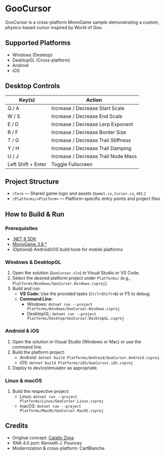 GooCursor
=========

GooCursor is a cross-platform MonoGame sample demonstrating a custom, physics-based cursor inspired by World of Goo.

## Supported Platforms
- Windows (Desktop)
- DesktopGL (Cross-platform)
- Android
- iOS

## Desktop Controls

| Key(s)                | Action                        |
|-----------------------|-------------------------------|
| Q / A                 | Increase / Decrease Start Scale |
| W / S                 | Increase / Decrease End Scale   |
| E / D                 | Increase / Decrease Lerp Exponent |
| R / F                 | Increase / Decrease Border Size  |
| T / G                 | Increase / Decrease Trail Stiffness |
| Y / H                 | Increase / Decrease Trail Damping |
| U / J                 | Increase / Decrease Trail Node Mass |
| Left Shift + Enter    | Toggle Fullscreen               |

## Project Structure
- `/Core` — Shared game logic and assets (`Game1.cs`, `Cursor.cs`, etc.)
- `/Platforms/<Platform>` — Platform-specific entry points and project files

## How to Build & Run

### Prerequisites
- [.NET 8 SDK](https://dotnet.microsoft.com/en-us/download/dotnet/8.0)
- [MonoGame 3.8.*](https://www.monogame.net/)
- (Optional) Android/iOS build tools for mobile platforms

### Windows & DesktopGL
1. Open the solution (`GooCursor.sln`) in Visual Studio or VS Code.
2. Select the desired platform project under `Platforms/` (e.g., `Platforms/Windows/GooCursor.Windows.csproj`).
3. Build and run:
   - **VS Code:** Use the provided tasks (`Ctrl+Shift+B`) or F5 to debug.
   - **Command Line:**
     - Windows: `dotnet run --project Platforms/Windows/GooCursor.Windows.csproj`
     - DesktopGL: `dotnet run --project Platforms/Desktop/GooCursor.DesktopGL.csproj`

### Android & iOS
1. Open the solution in Visual Studio (Windows or Mac) or use the command line.
2. Build the platform project:
   - Android: `dotnet build Platforms/Android/GooCursor.Android.csproj`
   - iOS: `dotnet build Platforms/iOS/GooCursor.iOS.csproj`
3. Deploy to device/emulator as appropriate.

### Linux & macOS
1. Build the respective project:
   - Linux: `dotnet run --project Platforms/Linux/GooCursor.Linux.csproj`
   - macOS: `dotnet run --project Platforms/MacOS/GooCursor.MacOS.csproj`

## Credits
- Original concept: [Catalin Zima](http://www.catalinzima.com/samples/game-features-replicator/world-of-goo-cursor/)
- XNA 4.0 port: Kenneth J. Pouncey
- Modernization & cross-platform: CartBlanche
